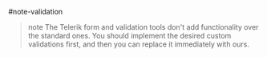 #note-validation
>note The Telerik form and validation tools don't add functionality over the standard ones. You should implement the desired custom validations first, and then you can replace it immediately with ours.